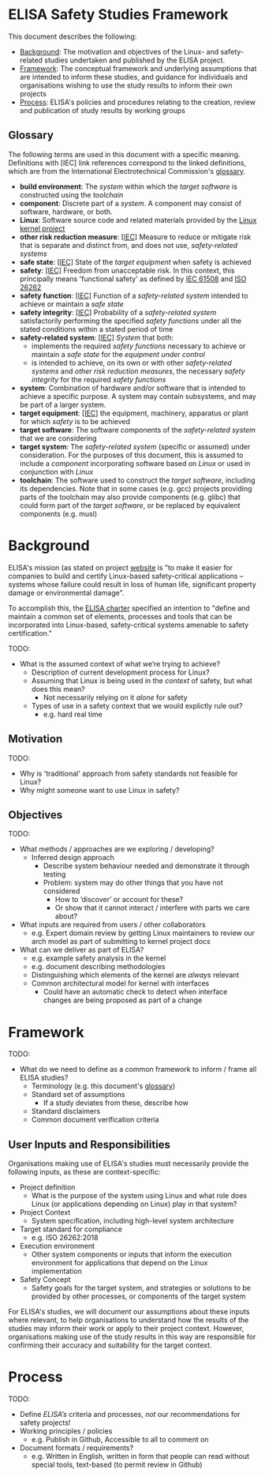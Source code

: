 # ELISA Safety Studies Framework

This document describes the following:

* [Background](#background): The motivation and objectives of the Linux- and safety-related studies undertaken and published by the ELISA project.
* [Framework](#framework): The conceptual framework and underlying assumptions that are intended to inform these studies, and guidance for individuals and organisations wishing to use the study results to inform their own projects
* [Process](#process): ELISA's policies and procedures relating to the creation, review and publication of study results by working groups

## Glossary

The following terms are used in this document with a specific meaning. Definitions with [IEC] link references correspond to the linked definitions, which are from the International Electrotechnical Commission's [glossary](https://std.iec.ch/terms/terms.nsf/welcome?OpenForm).

* **build environment**: The *system* within which the *target software* is constructed using the *toolchain*
* **component**: Discrete part of a *system*. A component may consist of software, hardware, or both.
* **Linux**: Software source code and related materials provided by the [Linux kernel project](https://www.kernel.org/)
* **other risk reduction measure**: [[IEC]](https://std.iec.ch/terms/terms.nsf/0/CC0395B48CDB99C8C125771F002F5900?OpenDocument) Measure to reduce or mitigate risk that is separate and distinct from, and does not use, *safety-related systems*
* **safe state**: [[IEC]](https://std.iec.ch/terms/terms.nsf/0/EC58D06321CC96DEC125771F002F58E7?OpenDocument) State of the *target equipment* when safety is achieved
* **safety**: [[IEC]](https://std.iec.ch/terms/terms.nsf/0/F260F3CEB4EE58E3C125771F002F58E5?OpenDocument) Freedom from unacceptable risk. In this context, this principally means 'functional safety' as defined by [IEC 61508](https://std.iec.ch/terms/terms.nsf/0/D9612D92E129AA06C125771F002F58E6?OpenDocument) and [ISO 26262](https://www.iso.org/obp/ui/#iso:std:iso:26262:-1:ed-2:v1:en:term:3.67)
* **safety function**: [[IEC]](https://std.iec.ch/terms/terms.nsf/0/4820467B45827253C125771F002F5905?OpenDocument) Function of a *safety-related system* intended to achieve or maintain a *safe state*
* **safety integrity**: [[IEC]](https://std.iec.ch/terms/terms.nsf/0/5191972EF9725AA8C125771F002F5908?OpenDocument) Probability of a *safety-related system* satisfactorily performing the specified *safety functions* under all the stated conditions within a stated period of time
* **safety-related system**: [[IEC]](https://std.iec.ch/terms/terms.nsf/3385f156e728849bc1256e8c00278ad2/8f72c5473ed547a5c125771f002f58ff?OpenDocument) *System* that both:
    - implements the required *safety functions* necessary to achieve or maintain a *safe state* for the *equipment under control*
    - is intended to achieve, on its own or with other *safety-related systems* and *other risk reduction measures*, the necessary *safety integrity* for the required *safety functions*
* **system**: Combination of hardware and/or software that is intended to achieve a specific purpose. A system may contain subsystems, and may be part of a larger system.
* **target equipment**: [[IEC]](https://std.iec.ch/terms/terms.nsf/0/B9C576C31B4E488DC125771F002F58E9?OpenDocument) the equipment, machinery, apparatus or plant for which *safety* is to be achieved
* **target software**: The software components of the *safety-related system* that we are considering
* **target system**: The *safety-related system* (specific or assumed) under consideration. For the purposes of this document, this is assumed to include a *component* incorporating software based on *Linux* or used in conjunction with *Linux*
* **toolchain**: The software used to construct the *target software*, including its dependencies. Note that in some cases (e.g. gcc) projects providing parts of the toolchain may also provide components (e.g. glibc) that could form part of the *target software*, or be replaced by equivalent components (e.g. musl)

# Background

ELISA's mission (as stated on project [website](https://elisa.tech/) is "to make it easier for companies to build and certify Linux-based safety-critical applications – systems whose failure could result in loss of human life, significant property damage or environmental damage".

To accomplish this, the [ELISA charter](https://elisa.tech/wp-content/uploads/sites/75/2020/08/elisa_technical_charter_082620.pdf) specified an intention to "define and maintain a common set of elements, processes and tools that can be incorporated into Linux-based, safety-critical systems amenable to safety certification."

TODO:

* What is the assumed context of what we’re trying to achieve?
    - Description of current development process for Linux?
    - Assuming that Linux is being used in the *context* of safety, but what does this mean?
      - Not necessarily relying on it *alone* for safety
    - Types of use in a safety context that we would explictly rule out?
      - e.g. hard real time

## Motivation

TODO:
* Why is 'traditional' approach from safety standards not feasible for Linux?
* Why might someone want to use Linux in safety?

## Objectives

TODO:

* What methods / approaches are we exploring / developing?
    - Inferred design approach
      - Describe system behaviour needed and demonstrate it through testing
      - Problem: system may do other things that you have not considered
        - How to ‘discover’ or account for these?
        - Or show that it cannot interact / interfere with parts we care about?
* What inputs are required from users / other collaborators
    - e.g. Expert domain review by getting Linux maintainers to review our arch model as part of submitting to kernel project docs
* What can we deliver as part of ELISA?
    - e.g. example safety analysis in the kernel
    - e.g. document describing methodologies
    - Distinguishing which elements of the kernel are *always* relevant
    - Common architectural model for kernel with interfaces
      - Could have an automatic check to detect when interface changes are being proposed as part of a change

# Framework

TODO:

* What do we need to define as a common framework to inform / frame all ELISA studies?
    - Terminology (e.g. this document's [glossary](#glossary))
    - Standard set of assumptions
      - If a study deviates from these, describe how
    - Standard disclaimers
    - Common document verification criteria

## User Inputs and Responsibilities

Organisations making use of ELISA's studies must necessarily provide the following inputs, as these are context-specific:

* Project definition
    - What is the purpose of the system using Linux and what role does Linux
      (or applications depending on Linux) play in that system?
* Project Context
    - System specification, including high-level system architecture
* Target standard for compliance
    - e.g. ISO 26262:2018
* Execution environment
    - Other system components or inputs that inform the execution environment
      for applications that depend on the Linux implementation
* Safety Concept
    - Safety goals for the target system, and strategies or solutions to be
      provided by other processes, or components of the target system

For ELISA's studies, we will document our assumptions about these inputs where relevant, to help organisations to understand how the results of the studies may inform their work or apply to their project context. However, organisations making use of the study results in this way are responsible for confirming their accuracy and suitability for the target context.

# Process

TODO:

* Define *ELISA’s* criteria and processes, *not* our recommendations for safety projects!
* Working principles / policies
    - e.g. Publish in Github, Accessible to all to comment on
* Document formats / requirements?
    - e.g. Written in English, written in form that people can read without special tools, text-based (to permit review in Github)

